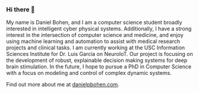 ### Hi there 👋
<!--
**daniel-bohen/daniel-bohen** is a ✨ _special_ ✨ repository because its `README.md` (this file) appears on your GitHub profile.
Here are some ideas to get you started:
- 🔭 I’m currently working on ...
- 🌱 I’m currently learning ...
- 👯 I’m looking to collaborate on ...
- 🤔 I’m looking for help with ...
- 💬 Ask me about ...
- 📫 How to reach me: ...
- 😄 Pronouns: ...
- ⚡ Fun fact: ...
-->
My name is Daniel Bohen, and I am a computer science student broadly interested in intelligent cyber physical systems. Additionally, I have a strong interest in the intersection of computer science and medicine, and enjoy using machine learning and automation to assist with medical research projects and clinical tasks. I am currently working at the USC Information Sciences Institute for Dr. Luis Garcia on NeuroIoT. Our project is focusing on the development of robust, explainable decision making systems for deep brain stimulation. In the future, I hope to pursue a PhD in Computer Science with a focus on modeling and control of complex dynamic systems. 

Find out more about me at [danielpbohen.com](https://danielpbohen.com/).
<!-- 
![](https://raw.githubusercontent.com/daniel-bohen/my-github-stats/master/generated/overview.svg#gh-dark-mode-only)
![](https://raw.githubusercontent.com/daniel-bohen/my-github-stats/master/generated/overview.svg#gh-light-mode-only)

![](https://raw.githubusercontent.com/daniel-bohen/my-github-stats/master/generated/languages.svg#gh-dark-mode-only)
![](https://raw.githubusercontent.com/daniel-bohen/my-github-stats/master/generated/languages.svg#gh-light-mode-only)
 -->

